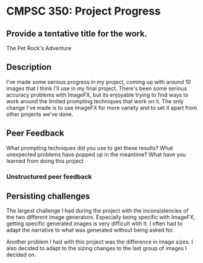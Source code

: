 # CMPSC 350: Project Progress

## Provide a tentative title for the work.

The Pet Rock's Adventure

## Description

I've made some serious progress in my project, coming up with around 10 images that I think I'll use in my final project. There's been some serious accuracy problems with ImageFX, but its enjoyable trying to find ways to work around the limited prompting techniques that work on it. The only change I've made is to use ImageFX for more variety and to set it apart from other projects we've done.

## Peer Feedback

What prompting techniques did you use to get these results?
What unexpected problems have popped up in the meantime? 
What have you learned from doing this project
### Unstructured peer feedback



## Persisting challenges

The largest challenge I had during the project with the inconsistencies of the two different image generators. Especially being specific with ImageFX, getting specific generated images is very difficult with it. I often had to adapt the narrative to what was generated without being asked for.

Another problem I had with this project was the difference in image sizes. I also decided to adapt to the sizing changes to the last group of images I decided on.